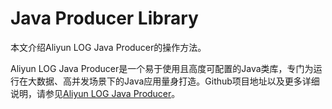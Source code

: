 # Java Producer Library

本文介绍Aliyun LOG Java Producer的操作方法。

Aliyun LOG Java Producer是一个易于使用且高度可配置的Java类库，专门为运行在大数据、高并发场景下的Java应用量身打造。Github项目地址以及更多详细说明，请参见[Aliyun LOG Java Producer](https://github.com/aliyun/aliyun-log-producer)。

